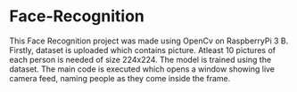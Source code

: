 # Face-Recognition
This Face Recognition project was made using OpenCv on RaspberryPi 3 B.
Firstly, dataset is uploaded which contains picture.
Atleast 10 pictures of each person is needed of size 224x224.
The model is trained using the dataset.
The main code is executed which opens a window showing live camera feed, naming people as they come inside the frame. 
